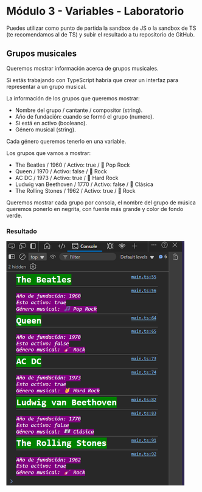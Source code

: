 # Módulo 3 - Variables - Laboratorio

Puedes utilizar como punto de partida la sandbox de JS o la sandbox de TS (te recomendamos al de TS) y subir el resultado a tu repositorio de GitHub.

## Grupos musicales

Queremos mostrar información acerca de grupos musicales.

Si estás trabajando con TypeScript habría que crear un interfaz para representar a un grupo musical.

La información de los grupos que queremos mostrar:

- Nombre del grupo / cantante / compositor (string).
- Año de fundación: cuando se formó el grupo (numero).
- Si está en activo (booleano).
- Género musical (string).

Cada género queremos tenerlo en una variable.

Los grupos que vamos a mostrar:

- The Beatles / 1960 / Activo: true / 🎵 Pop Rock
- Queen / 1970 / Activo: false / 🎸 Rock
- AC DC / 1973 / Activo: true / 🤘 Hard Rock
- Ludwig van Beethoven / 1770 / Activo: false / 🎼 Clásica
- The Rolling Stones / 1962 / Activo: true / 🎸 Rock

Queremos mostrar cada grupo por consola, el nombre del grupo de música queremos ponerlo en negrita, con fuente más grande y color de fondo verde.

### Resultado

<img src="./public/resultado-modulo-3.png" alt="Resultado del ejercicio del modulo 3 donde se pueden ver los nombres de las bandas en negrita y usando color de fondo verde, además se ven los demás detalles con fondo morado y con estilo en cursiva"/>
